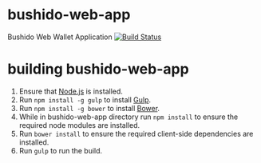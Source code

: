 # bushido-web-app
Bushido Web Wallet Application [![Build Status](https://travis-ci.org/bushidowallet/bushido-web-app.svg?branch=master)](https://travis-ci.org/bushidowallet/bushido-web-app)

# building bushido-web-app

1. Ensure that [Node.js](http://nodejs.org/) is installed.
2. Run `npm install -g gulp` to install [Gulp](http://gulpjs.com/).
3. Run `npm install -g bower` to install [Bower](http://bower.io/).
4. While in bushido-web-app directory run `npm install` to ensure the required node modules are installed.
5. Run `bower install` to ensure the required client-side dependencies are installed.
6. Run `gulp` to run the build.